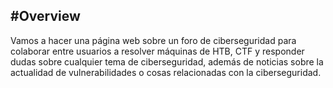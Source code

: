 #Overview
---
Vamos a hacer una página web sobre un foro de ciberseguridad para colaborar entre usuarios a resolver máquinas de HTB, CTF y responder dudas sobre cualquier tema de ciberseguridad, además de noticias sobre la actualidad de vulnerabilidades o cosas relacionadas con la ciberseguridad.